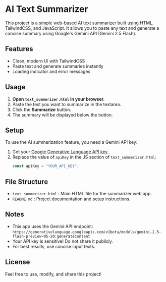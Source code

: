 # AI Text Summarizer

This project is a simple web-based AI text summarizer built using HTML, TailwindCSS, and JavaScript. It allows you to paste any text and generate a concise summary using Google's Gemini API (Gemini 2.5 Flash).

## Features

- Clean, modern UI with TailwindCSS
- Paste text and generate summaries instantly
- Loading indicator and error messages

## Usage

1. **Open `text_summerizer.html` in your browser.**
2. Paste the text you want to summarize in the textarea.
3. Click the **Summarize** button.
4. The summary will be displayed below the button.

## Setup

To use the AI summarization feature, you need a Gemini API key:

1. Get your [Google Generative Language API key](https://aistudio.google.com/app/apikey).
2. Replace the value of `apiKey` in the JS section of `text_summerizer.html`:
   ```js
   const apiKey = "YOUR_API_KEY";
   ```

## File Structure

- `text_summerizer.html` : Main HTML file for the summarizer web app.
- `README.md` : Project documentation and setup instructions.

## Notes

- This app uses the Gemini API endpoint:  
  `https://generativelanguage.googleapis.com/v1beta/models/gemini-2.5-flash-preview-05-20:generateContent`
- Your API key is sensitive! Do not share it publicly.
- For best results, use concise input texts.

## License

Feel free to use, modify, and share this project!